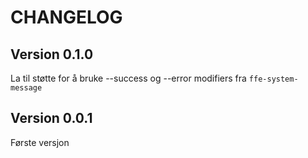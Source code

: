 # CHANGELOG

## Version 0.1.0
La til støtte for å bruke --success og --error modifiers fra `ffe-system-message`

## Version 0.0.1
Første versjon
